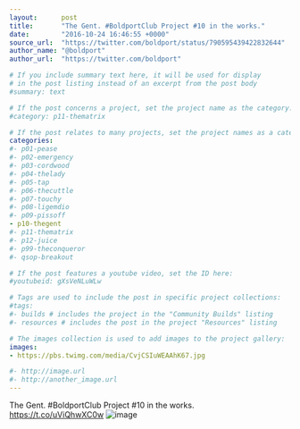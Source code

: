 ```yaml
---
layout:      post
title:       "The Gent. #BoldportClub Project #10 in the works."
date:        "2016-10-24 16:46:55 +0000"
source_url:  "https://twitter.com/boldport/status/790595439422832644"
author_name: "@boldport"
author_url:  "https://twitter.com/boldport"

# If you include summary text here, it will be used for display
# in the post listing instead of an excerpt from the post body
#summary: text

# If the post concerns a project, set the project name as the category:
#category: p11-thematrix

# If the post relates to many projects, set the project names as a categories array:
categories:
#- p01-pease
#- p02-emergency
#- p03-cordwood
#- p04-thelady
#- p05-tap
#- p06-thecuttle
#- p07-touchy
#- p08-ligemdio
#- p09-pissoff
- p10-thegent
#- p11-thematrix
#- p12-juice
#- p99-theconqueror
#- qsop-breakout

# If the post features a youtube video, set the ID here:
#youtubeid: gXsVeNLuWLw

# Tags are used to include the post in specific project collections:
#tags:
#- builds # includes the project in the "Community Builds" listing
#- resources # includes the post in the project "Resources" listing

# The images collection is used to add images to the project gallery:
images:
- https://pbs.twimg.com/media/CvjCSIuWEAAhK67.jpg

#- http://image.url
#- http://another_image.url
---
```


The Gent. #BoldportClub Project #10 in the works. https://t.co/uViQhwXC0w
![image](https://pbs.twimg.com/media/CvjCSIuWEAAhK67.jpg)


